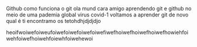Github
 como funciona o git
ola mund
cara amigo aprendendo git e github no meio de uma pademia global virus covid-1
voltamos a aprender git de novo
qual é ti
encontramo os tetohdhjdjdjdjo


heoifwoiwefoiweufoiwefoiwefoiwefoiwefiwefhoiwefhoiwefhoiwefhowiehfoiwehfoiwefhoiwehfoiewhfoiwehewoi
